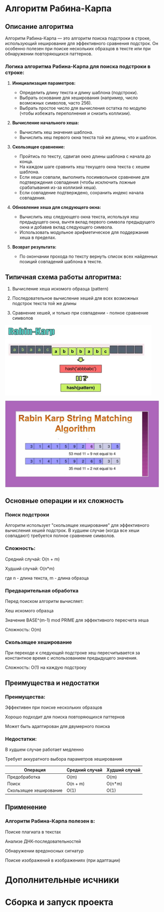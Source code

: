 # Алгоритм Рабина-Карпа
## Описание алгоритма
Алгоритм Рабина-Карпа — это алгоритм поиска подстроки в строке, использующий хеширование для эффективного сравнения подстрок. Он особенно полезен при поиске нескольких образцов в тексте или при обнаружении повторяющихся паттернов.
### Логика алгоритма Рабина-Карпа для поиска подстроки в строке:

1. **Инициализация параметров:**

   - Определить длину текста и длину шаблона (подстроки).
   - Выбрать основание для хеширования (например, число возможных символов, часто 256).
   - Выбрать простое число для вычисления остатка по модулю (чтобы избежать переполнения и снизить коллизии).

2. **Вычисление начального хеша:**

   - Вычислить хеш значения шаблона.
   - Вычислить хеш первого окна текста той же длины, что и шаблон.

3. **Скользящее сравнение:**

   - Пройтись по тексту, сдвигая окно длины шаблона с начала до конца.
   - На каждом шаге сравнить хеш текущего окна текста с хешем шаблона.
   - Если хеши совпали, выполнить посимвольное сравнение для подтверждения совпадения (чтобы исключить ложные срабатывания из-за коллизий хеша).
   - Если совпадение подтверждено, сохранить индекс начала совпадения.

4. **Обновление хеша для следующего окна:**

   - Вычислить хеш следующего окна текста, используя хеш предыдущего окна, вычтя вклад первого символа предыдущего окна и добавив вклад следующего символа.
   - Использовать модульное арифметическое для поддержания хеша в пределах.

5. **Возврат результата:**

   - По окончании прохода по тексту вернуть список всех найденных позиций совпадений шаблона в тексте.


## Типичная схема работы алгоритма:

1. Вычисление хеша искомого образца (pattern)

2. Последовательное вычисление хешей для всех возможных подстрок текста той же длины

3. Сравнение хешей, и только при совпадении - полное сравнение символов

![Рабин-карп в буквенном виде](rabkarp.jpg)

![Описание картинки](rabkarp2.jpg)

## Основные операции и их сложность
### Поиск подстроки
Алгоритм использует "скользящее хеширование" для эффективного вычисления хешей подстрок. В худшем случае (когда все хеши совпадают) требуется полное сравнение символов.

### Сложность:

Средний случай: O(n + m)

Худший случай: O(n*m)

где n - длина текста, m - длина образца

### Предварительная обработка
Перед поиском алгоритм вычисляет:

Хеш искомого образца

Значение BASE^(m-1) mod PRIME для эффективного пересчета хеша

Сложность: O(m)

### Скользящее хеширование
При переходе к следующей подстроке хеш пересчитывается за константное время с использованием предыдущего значения.

Сложность: O(1) на каждую подстроку

## Преимущества и недостатки
### Преимущества:

Эффективен при поиске нескольких образцов

Хорошо подходит для поиска повторяющихся паттернов

Может быть адаптирован для двумерного поиска

### Недостатки:

В худшем случае работает медленно

Требует аккуратного выбора параметров хеширования

| Операция          | Средний случай | Худший случай |
|-------------------|----------------|---------------|
| Предобработка     | O(m)           | O(m)          |
| Поиск            | O(n + m)       | O(n*m)        |
| Скользящее хеширование | O(1)       | O(1)          |
## Применение
### Алгоритм Рабина-Карпа полезен в:

Поиске плагиата в текстах

Анализе ДНК-последовательностей

Обнаружении вредоносных сигнатур

Поиске изображений в изображениях (при адаптации)

# Дополнительные исчники

# Сборка и запуск проекта